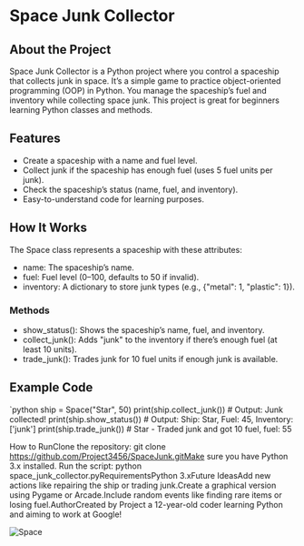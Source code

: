 # Space Junk Collector

## About the Project
Space Junk Collector is a Python project where you control a spaceship that collects junk in space. It’s a simple game to practice object-oriented programming (OOP) in Python. You manage the spaceship’s fuel and inventory while collecting space junk. This project is great for beginners learning Python classes and methods.

## Features
- Create a spaceship with a name and fuel level.
- Collect junk if the spaceship has enough fuel (uses 5 fuel units per junk).
- Check the spaceship’s status (name, fuel, and inventory).
- Easy-to-understand code for learning purposes.
  

## How It Works
The Space class represents a spaceship with these attributes:
- name: The spaceship’s name.
- fuel: Fuel level (0–100, defaults to 50 if invalid).
- inventory: A dictionary to store junk types (e.g., {"metal": 1, "plastic": 1}).

### Methods
- show_status(): Shows the spaceship’s name, fuel, and inventory.
- collect_junk(): Adds "junk" to the inventory if there’s enough fuel (at least 10 units).
- trade_junk(): Trades junk for 10 fuel units if enough junk is available.

## Example Code
`python
ship = Space("Star", 50)
print(ship.collect_junk())  # Output: Junk collected!
print(ship.show_status())   # Output: Ship: Star, Fuel: 45, Inventory: ['junk']
print(ship.trade_junk())           # Star - Traded junk and got 10 fuel, fuel: 55

How to RunClone the repository:
git clone https://github.com/Project3456/SpaceJunk.gitMake
sure you have Python 3.x installed.
Run the script:
python space_junk_collector.pyRequirementsPython 3.xFuture IdeasAdd new actions like repairing the ship or trading junk.Create a graphical version using Pygame or Arcade.Include random events like finding rare items or losing fuel.AuthorCreated by Project
a 12-year-old coder learning Python and aiming to work at Google!

![Space](https://cdn.pixabay.com/photo/2020/01/28/11/14/galaxy-4799471_960_720.jpg)
